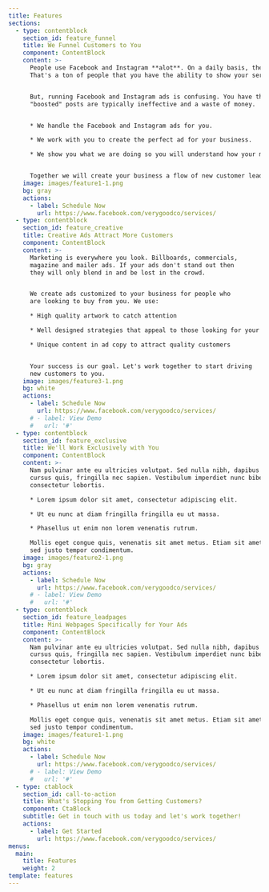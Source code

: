 ```yaml
---
title: Features
sections:
  - type: contentblock
    section_id: feature_funnel
    title: We Funnel Customers to You
    component: ContentBlock
    content: >-
      People use Facebook and Instagram **alot**. On a daily basis, there are more than 1.62 million people active on Facebook.
      That's a ton of people that you have the ability to show your services to through Facebook and Instagram ads.  


      But, running Facebook and Instagram ads is confusing. You have the ability to easily "boost" a post but those 
      "boosted" posts are typically ineffective and a waste of money.  


      * We handle the Facebook and Instagram ads for you.

      * We work with you to create the perfect ad for your business.

      * We show you what we are doing so you will understand how your money is being spent.  


      Together we will create your business a flow of new customer leads and you can stop wasting money on advertising that's not what it ought to be.
    image: images/feature1-1.png
    bg: gray
    actions:
      - label: Schedule Now
        url: https://www.facebook.com/verygoodco/services/
  - type: contentblock
    section_id: feature_creative
    title: Creative Ads Attract More Customers
    component: ContentBlock
    content: >-
      Marketing is everywhere you look. Billboards, commercials,
      magazine and mailer ads. If your ads don't stand out then
      they will only blend in and be lost in the crowd.


      We create ads customized to your business for people who
      are looking to buy from you. We use:

      * High quality artwork to catch attention

      * Well designed strategies that appeal to those looking for your services

      * Unique content in ad copy to attract quality customers


      Your success is our goal. Let's work together to start driving
      new customers to you.
    image: images/feature3-1.png
    bg: white
    actions:
      - label: Schedule Now
        url: https://www.facebook.com/verygoodco/services/
      # - label: View Demo
      #   url: '#'
  - type: contentblock
    section_id: feature_exclusive
    title: We'll Work Exclusively with You
    component: ContentBlock
    content: >-
      Nam pulvinar ante eu ultricies volutpat. Sed nulla nibh, dapibus sit amet
      cursus quis, fringilla nec sapien. Vestibulum imperdiet nunc bibendum
      consectetur lobortis.

      * Lorem ipsum dolor sit amet, consectetur adipiscing elit.

      * Ut eu nunc at diam fringilla fringilla eu ut massa.

      * Phasellus ut enim non lorem venenatis rutrum.

      Mollis eget congue quis, venenatis sit amet metus. Etiam sit amet tortor
      sed justo tempor condimentum.
    image: images/feature2-1.png
    bg: gray
    actions:
      - label: Schedule Now
        url: https://www.facebook.com/verygoodco/services/
      # - label: View Demo
      #   url: '#'
  - type: contentblock
    section_id: feature_leadpages
    title: Mini Webpages Specifically for Your Ads
    component: ContentBlock
    content: >-
      Nam pulvinar ante eu ultricies volutpat. Sed nulla nibh, dapibus sit amet
      cursus quis, fringilla nec sapien. Vestibulum imperdiet nunc bibendum
      consectetur lobortis.

      * Lorem ipsum dolor sit amet, consectetur adipiscing elit.

      * Ut eu nunc at diam fringilla fringilla eu ut massa.

      * Phasellus ut enim non lorem venenatis rutrum.

      Mollis eget congue quis, venenatis sit amet metus. Etiam sit amet tortor
      sed justo tempor condimentum.
    image: images/feature1-1.png
    bg: white
    actions:
      - label: Schedule Now
        url: https://www.facebook.com/verygoodco/services/
      # - label: View Demo
      #   url: '#'
  - type: ctablock
    section_id: call-to-action
    title: What's Stopping You from Getting Customers?
    component: CtaBlock
    subtitle: Get in touch with us today and let's work together!
    actions:
      - label: Get Started
        url: https://www.facebook.com/verygoodco/services/
menus:
  main:
    title: Features
    weight: 2
template: features
---
```

